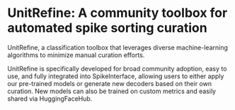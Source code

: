 # UnitRefine: A community toolbox for automated spike sorting curation
UnitRefine, a classification toolbox that leverages diverse machine-learning algorithms to minimize manual curation efforts.

UnitRefine is specifically developed for broad community adoption, easy to use, and fully integrated into SpikeInterface,
allowing users to either apply our pre-trained models or generate new decoders based on their own curation.
New models can also be trained on custom metrics and easily shared via HuggingFaceHub.

